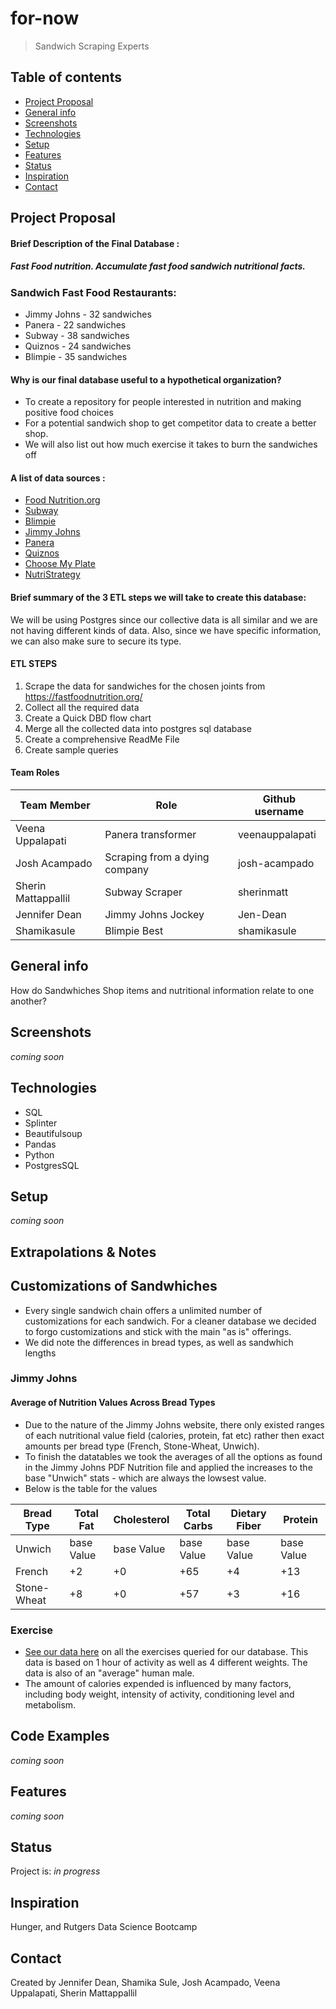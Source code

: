 # for-now
> Sandwich Scraping Experts

## Table of contents

* [Project Proposal](#project-proposal)
* [General info](#general-info)
* [Screenshots](#screenshots)
* [Technologies](#technologies)
* [Setup](#setup)
* [Features](#features)
* [Status](#status)
* [Inspiration](#inspiration)
* [Contact](#contact)

## Project Proposal

#### Brief Description of the Final Database : 
##### Fast Food nutrition. Accumulate fast food sandwich nutritional facts.

### Sandwich Fast Food Restaurants:
* Jimmy Johns - 32 sandwiches
* Panera - 22 sandwiches
* Subway - 38 sandwiches
* Quiznos - 24 sandwiches
* Blimpie - 35 sandwiches

#### Why is our final database useful to a hypothetical organization?
* To create a repository for people interested in nutrition and making positive food choices
* For a potential sandwich shop to get competitor data to create a better shop.
* We will also list out how much exercise it takes to burn the sandwiches off

#### A list of data sources :
*  [Food Nutrition.org](https://fastfoodnutrition.org/)
*  [Subway](https://www.subway.com/en-US/MenuNutrition/Nutrition/NutritionGrid)
*  [Blimpie](https://www.blimpie.com/assets/BlimpieNutritionalInfo.pdf)
*  [Jimmy Johns](https://resources.jimmyjohns.com/downloadable-files/NutritionGuide.pdf)
*  [Panera](https://www-beta.panerabread.com/content/dam/panerabread/integrated-web-content/documents/Panera-Nutrition.pdf)
*  [Quiznos](https://www.quiznos.com/assets/images/NutritionalInfo.pdf)
*  [Choose My Plate](https://www.choosemyplate.gov/resources/physical-activity-calories-burn)
*  [NutriStrategy](https://www.nutristrategy.com/caloriesburned.htm)

#### Brief summary of the 3 ETL steps we will take to create this database:

We will be using Postgres since our collective data is all similar and we are not having different kinds of data.  Also, since we have specific information, we can also make sure to secure its type. 

#### ETL STEPS
1. Scrape the data for sandwiches for the chosen joints from https://fastfoodnutrition.org/
2. Collect all the required data
3. Create a Quick DBD flow chart
4. Merge all the collected data into postgres sql database
5. Create a comprehensive ReadMe File
6. Create sample queries

#### Team Roles

| Team Member           | Role                          | Github username |        
| -----------           | -----------                   | -----------
| Veena Uppalapati      | Panera transformer            | veenauppalapati |
| Josh Acampado         | Scraping from a dying company | josh-acampado   |
| Sherin Mattappallil   | Subway Scraper                | sherinmatt      |
| Jennifer Dean         | Jimmy Johns Jockey            | Jen-Dean        |
| Shamikasule           | Blimpie Best                  | shamikasule     |

## General info
How do Sandwhiches Shop items and nutritional information relate to one another?

## Screenshots
*coming soon*

## Technologies
* SQL
* Splinter
* Beautifulsoup
* Pandas
* Python
* PostgresSQL

## Setup
*coming soon*

## Extrapolations & Notes

## Customizations of Sandwhiches
- Every single sandwich chain offers a unlimited number of customizations for each sandwich.  For a cleaner database we decided to forgo customizations and stick with the main "as is" offerings.
- We did note the differences in bread types, as well as sandwhich lengths

### Jimmy Johns
#### Average of Nutrition Values Across Bread Types
- Due to the nature of the Jimmy Johns website, there only existed ranges of each nutritional value field (calories, protein, fat etc) rather then exact amounts per bread type (French, Stone-Wheat, Unwich).
- To finish the datatables we took the averages of all the options as found in the Jimmy Johns PDF Nutrition file and applied the increases to the base "Unwich" stats - which are always the lowsest value.
- Below is the table for the values

| Bread Type  | Total Fat  | Cholesterol  | Total Carbs | Dietary Fiber | Protein    |
| ----------  | ---------- | -----------  | ----------  | ------------  | ---------  |
| Unwich      | base Value | base Value   | base Value  | base Value    | base Value |
| French      | +2         | +0           | +65         | +4            | +13        |
| Stone-Wheat | +8         | +0           | +57         | +3            | +16        |

### Exercise
- [See our data here](https://github.com/Jen-Dean/for-now/blob/main/Exercise_Scrape/exercise.csv) on all the exercises queried for our database.  This data is based on 1 hour of activity as well as 4 different weights.  The data is also of an "average" human male.
- The amount of calories expended is influenced by many factors, including body weight, intensity of activity, conditioning level and metabolism.
  

## Code Examples
*coming soon*

## Features
*coming soon*

## Status
Project is: _in progress_

## Inspiration
Hunger, and Rutgers Data Science Bootcamp

## Contact
Created by Jennifer Dean, Shamika Sule, Josh Acampado, Veena Uppalapati, Sherin Mattappallil

